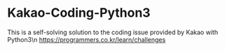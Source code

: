 # Kakao-Coding-Python3
This is a self-solving solution to the coding issue provided by Kakao with Python3\n
https://programmers.co.kr/learn/challenges
